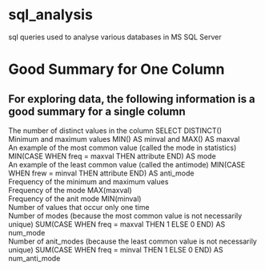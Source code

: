 # sql_analysis
sql queries used to analyse various databases in MS SQL Server

Good Summary for One Column
============================
For exploring data, the following information is a good summary for a single column
------------------------------------------------------------------------------------
The number of distinct values in the column SELECT DISTINCT()  
Minimum and maximum values MIN() AS minval and MAX() AS maxval         
An example of the most common value (called the mode in statistics) MIN(CASE WHEN freq = maxval THEN attribute END) AS mode  
An example of the least common value (called the antimode) MIN(CASE WHEN frew = minval THEN attribute END) AS anti_mode  
Frequency of the minimum and maximum values  
Frequency of the mode MAX(maxval)  
Frequency of the anit mode MIN(minval)  
Number of values that occur only one time   
Number of modes (because the most common value is not necessarily unique) SUM(CASE WHEN freq = maxval THEN 1 ELSE 0 END) AS num_mode  
Number of anit_modes (because the least common value is not necessarily unique) SUM(CASE WHEN freq = minval THEN 1 ELSE 0 END) AS num_anti_mode  

